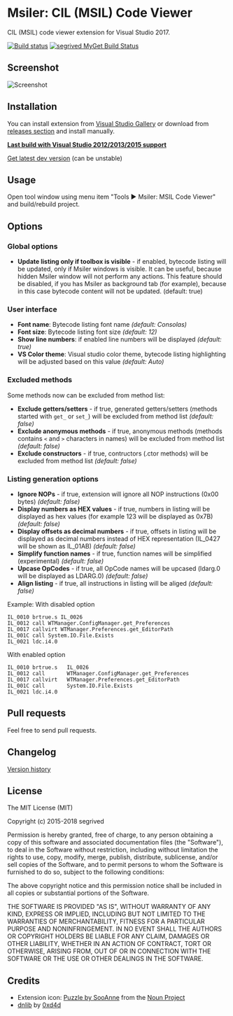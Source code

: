 # Msiler: CIL (MSIL) Code Viewer

CIL (MSIL) code viewer extension for Visual Studio 2017.

[![Build status](https://ci.appveyor.com/api/projects/status/aj46np0rwam5sf4e?svg=true)](https://ci.appveyor.com/project/segrived/msiler) [![segrived MyGet Build Status](https://www.myget.org/BuildSource/Badge/segrived?identifier=096d8b99-21b2-47b6-8d8a-62b7b7bf5fb9)](https://www.myget.org/)

## Screenshot

![Screenshot](https://i.imgur.com/itDM13A.gif)

## Installation
You can install extension from [Visual Studio Gallery](https://visualstudiogallery.msdn.microsoft.com/60fc53d4-e414-461b-a27c-3d5d2a53f637) or download from [releases section](https://github.com/segrived/Msiler/releases) and install manually.

[**Last build with Visual Studio 2012/2013/2015 support**](https://ci.appveyor.com/project/segrived/msiler/build/1.0.213/artifacts)

[Get latest dev version](https://ci.appveyor.com/project/segrived/msiler/build/artifacts) (can be unstable)

## Usage
Open tool window using menu item "Tools ▶ Msiler: MSIL Code Viewer" and build/rebuild project.

## Options
### Global options

* **Update listing only if toolbox is visible** - if enabled, bytecode listing will be updated, only if Msiler windows is visible. It can be useful, because hidden Msiler window will not perform any actions. This feature should be disabled, if you has Msiler as background tab (for example), because in this case bytecode content will not be updated. (default: true)

### User interface
* **Font name**: Bytecode listing font name *(default: Consolas)*
* **Font size**: Bytecode listing font size *(default: 12)*
* **Show line numbers**: if enabled line numbers will be displayed *(default: true)*
* **VS Color theme**: Visual studio color theme, bytecode listing highlighting will be adjusted based on this value *(default: Auto)*

### Excluded methods

Some methods now can be excluded from method list:

* **Exclude getters/setters** - if true, generated getters/setters (methods started with ```get_``` or ```set_```) will be excluded from method list *(default: false)*
* **Exclude anonymous methods** - if true, anonymous methods (methods contains ```<``` and ```>``` characters in names) will be excluded from method list *(default: false)*
* **Exclude constructors** - if true, contructors (.ctor methods) will be excluded from method list *(default: false)*

### Listing generation options

* **Ignore NOPs** - if true, extension will ignore all NOP instructions (0x00 bytes) *(default: false)*
* **Display numbers as HEX values** - if true, numbers in listing will be displayed as hex values (for example 123 will be displayed as 0x7B) *(default: false)*
* **Display offsets as decimal numbers** - if true, offsets in listing will be displayed as decimal numbers instead of HEX representation (IL_0427 will be shown as IL_01AB) *(default: false)*
* **Simplify function names** - if true, function names will be simplified (experimental) *(default: false)*
* **Upcase OpCodes** - if true, all OpCode names will be upcased (ldarg.0 will be displayed as LDARG.0) *(default: false)*
* **Align listing** - if true, all instructions in listing will be aliged *(default: false)*

Example: With disabled option

```
IL_0010 brtrue.s IL_0026
IL_0012 call WTManager.ConfigManager.get_Preferences
IL_0017 callvirt WTManager.Preferences.get_EditorPath
IL_001C call System.IO.File.Exists
IL_0021 ldc.i4.0
```

With enabled option
```
IL_0010 brtrue.s   IL_0026
IL_0012 call       WTManager.ConfigManager.get_Preferences
IL_0017 callvirt   WTManager.Preferences.get_EditorPath
IL_001C call       System.IO.File.Exists
IL_0021 ldc.i4.0
```

## Pull requests
Feel free to send pull requests.

## Changelog
[Version history](https://github.com/segrived/Msiler/wiki/Version-History)

## License
The MIT License (MIT)

Copyright (c) 2015-2018 segrived

Permission is hereby granted, free of charge, to any person obtaining a copy of this software and associated documentation files (the "Software"), to deal in the Software without restriction, including without limitation the rights to use, copy, modify, merge, publish, distribute, sublicense, and/or sell copies of the Software, and to permit persons to whom the Software is furnished to do so, subject to the following conditions:

The above copyright notice and this permission notice shall be included in all copies or substantial portions of the Software.

THE SOFTWARE IS PROVIDED "AS IS", WITHOUT WARRANTY OF ANY KIND, EXPRESS OR IMPLIED, INCLUDING BUT NOT LIMITED TO THE WARRANTIES OF MERCHANTABILITY, FITNESS FOR A PARTICULAR PURPOSE AND NONINFRINGEMENT. IN NO EVENT SHALL THE AUTHORS OR COPYRIGHT HOLDERS BE LIABLE FOR ANY CLAIM, DAMAGES OR OTHER LIABILITY, WHETHER IN AN ACTION OF CONTRACT, TORT OR OTHERWISE, ARISING FROM, OUT OF OR IN CONNECTION WITH THE SOFTWARE OR THE USE OR OTHER DEALINGS IN THE SOFTWARE.

## Credits
* Extension icon: [Puzzle by SooAnne](https://thenounproject.com/term/puzzle/23932/) from the [Noun Project](https://thenounproject.com/)
* [dnlib](https://github.com/0xd4d/dnlib) by [0xd4d](https://github.com/0xd4d)
